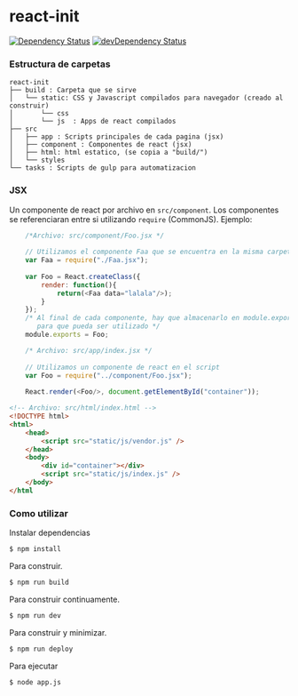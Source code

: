 react-init
============
[![Dependency Status](https://david-dm.org/wesitos/react-init.svg)](https://david-dm.org/wesitos/react-init)
[![devDependency Status](https://david-dm.org/wesitos/react-init/dev-status.svg)](https://david-dm.org/wesitos/react-init#info=devDependencies)
### Estructura de carpetas

    react-init
    ├── build : Carpeta que se sirve
    │   └── static: CSS y Javascript compilados para navegador (creado al construir)
    │       └── css
    │       └── js  : Apps de react compilados
    ├── src
    │   ├── app : Scripts principales de cada pagina (jsx)
    │   ├── component : Componentes de react (jsx)
    │   ├── html: html estatico, (se copia a "build/")
    │   └── styles
    └── tasks : Scripts de gulp para automatizacion
### JSX
Un componente de react por archivo en `src/component`. Los componentes se referenciaran entre si utilizando `require` (CommonJS). Ejemplo:
``` js
    /*Archivo: src/component/Foo.jsx */
    
    // Utilizamos el componente Faa que se encuentra en la misma carpeta
    var Faa = require("./Faa.jsx");
    
    var Foo = React.createClass({
        render: function(){
            return(<Faa data="lalala"/>);
        }
    });
    /* Al final de cada componente, hay que almacenarlo en module.exports
       para que pueda ser utilizado */
    module.exports = Foo;
```
``` js
    /* Archivo: src/app/index.jsx */
    
    // Utilizamos un componente de react en el script
    var Foo = require("../component/Foo.jsx");
    
    React.render(<Foo/>, document.getElementById("container"));
```
``` html
<!-- Archivo: src/html/index.html -->
<!DOCTYPE html>
<html>
    <head>
        <script src="static/js/vendor.js" />
    </head>
    <body>
        <div id="container"></div>
        <script src="static/js/index.js" />
    </body>
</html
```
### Como utilizar
Instalar dependencias
``` bash
$ npm install
```
Para construir.
``` bash
$ npm run build
```
Para construir continuamente.
``` bash
$ npm run dev
```
Para construir y minimizar.
``` bash
$ npm run deploy
```
Para ejecutar
``` bash
$ node app.js
```
